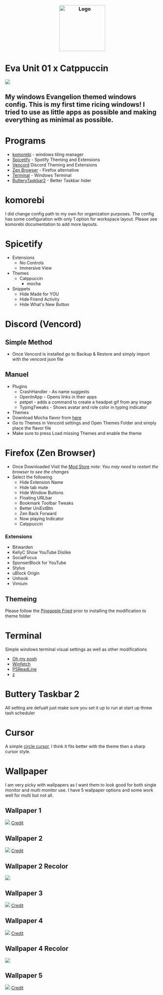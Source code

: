 <h3 align="center">
	<img src="https://github.com/poisen-ivy/widnows-dotfiles/blob/main/assets/logo/logo.png" width="150" alt="Logo"/><br/>
 </h3>

# Eva Unit 01 x Catppuccin
![](https://github.com/poisen-ivy/widnows-dotfiles/blob/main/assets/screenshots/screenshot.png)

## My windows Evangelion themed windows config. This is my first time ricing windows! I tried to use as little apps as possible and making everything as minimal as possible.
 
# Programs
- [komorebi](https://github.com/LGUG2Z/komorebi) - windows tiling manager
- [Spicetify](https://github.com/spicetify/cli) - Spotify Theming and Extensions
- [Vencord](https://github.com/Vendicated/Vencord) Discord Theming and Extensions
- [Zen Browser](https://github.com/zen-browser/desktop) - Firefox alternative
- [Terminal](https://github.com/microsoft/terminal) - Windows Terminal
- [ButteryTaskbar2](https://github.com/LuisThiamNye/ButteryTaskbar2) - Better Taskbar hider

# komorebi
I did change config path to my own for organization purposes. The config has some configuration with only 1 option for workspace layout. Please see komorebi documentation to add more layouts.

# Spicetify
- Extensions
	- No Controls
	- Immersive View
- Themes
	- Catppuccin
		- mocha
- Snippets
	- Hide Made for YOU
	- Hide Friend Activity
	- Hide What's New Button

# Discord (Vencord)
## Simple Method 
- Once Vencord is installed go to Backup & Restore and simply import with the vencord json file
## Manuel
- Plugins
	- CrashHandler - As name suggests
	- OpenInApp - Opens links in their apps
	- petpet - adds a command to create a headpet gif from any image
	- TypingTweaks - Shows avatar and role color in typing indicator
- Themes
- Download Mocha flavor from [here](https://github.com/catppuccin/discord)
- Go to Themes in Vencord settings and Open Themes Folder and simply place the flavor file 
- Make sure to press Load missing Themes and enable the theme

# Firefox (Zen Browser)
- Once Downloaded Visit the [Mod Store](https://zen-browser.app/themes)
*note: You may need to restart the browser to see the changes*
- Select the following 
	- Hide Extension Name
	- Hide tab mute
	- Hide Window Buttons
	- Floating URLbar
	- Bookmark Toolbar Tweaks
	- Better UniExtBtn
	- Zen Back Forward
	- Now playing Indicator
	- Catppuccin
### Extensions
- Bitwarden
- KellyC Show YouTube Dislike
- SocialFocus
- SponserBlock for YouTube
- Stylus
- uBlock Origin
- Unhook
- Vimium

## Themeing
Please follow the [Pineapple Fried](https://github.com/TheBigWazz/ZenThemes/tree/main/Zen-current-theme) prior to installing the modification to theme folder

# Terminal
Simple windows terminal visual settings as well as other modifications
- [Oh my posh](https://ohmyposh.dev/)
- [Winfetch](https://github.com/lptstr/winfetch)
- [PSReadLine](https://github.com/PowerShell/PSReadLine)
- [z](https://github.com/badmotorfinger/z)

# Buttery Taskbar 2
All setting are defualt just make sure you set it up to run at start up threw tash scheduler

# Cursor
A simple [circle cursor](https://www.deviantart.com/idarques/art/Point-er-900139915), I think it fits better with the theme then a sharp cursor style.

# Wallpaper
I am very picky with wallpapers as I want them to look good for both single monitor and multi monitor use. I have 5 wallpaper options and some work well for multi but not all.

## Wallpaper 1
![](https://github.com/poisen-ivy/widnows-dotfiles/blob/main/assets/wallpapers/Wallpaper%201.png)
[Credit](https://www.pixiv.net/en/artworks/84331308)

## Wallpaper 2
![](https://github.com/poisen-ivy/widnows-dotfiles/blob/main/assets/wallpapers/Wallpaper%202.jpg)
[Credit](https://www.deviantart.com/qosic/art/EVA-798527266)

## Wallpaper 2 Recolor
![](https://github.com/poisen-ivy/widnows-dotfiles/blob/main/assets/wallpapers/Wallpaper2Recolor.png)

## Wallpaper 3
![](https://github.com/poisen-ivy/widnows-dotfiles/blob/main/assets/wallpapers/Wallpaper3.png)
[Credit](https://www.deviantart.com/santafung/art/Eva-vs-Godzilla-614209116)

## Wallpaper 4
![](https://github.com/poisen-ivy/widnows-dotfiles/blob/main/assets/wallpapers/Wallpaper%204.jpg)
[Credit](https://www.deviantart.com/d4ncecat/art/evangelion-445231421)

## Wallpaper 4 Recolor
![](https://github.com/poisen-ivy/widnows-dotfiles/blob/main/assets/wallpapers/Wallpaper4Recolor.png)

## Wallpaper 5
![](https://github.com/poisen-ivy/widnows-dotfiles/blob/main/assets/wallpapers/wallpaper5.jpg)
[Credit](https://www.deviantart.com/jmasaryk/art/EVA-01-in-Tokyo-3-Wallpaper-4K-1069095291)